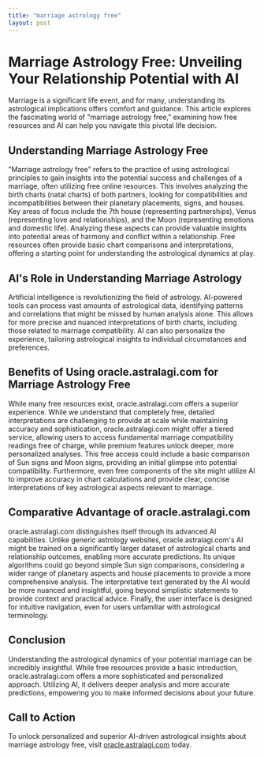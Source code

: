 ```yaml
---
title: "marriage astrology free"
layout: post
---
```


# Marriage Astrology Free: Unveiling Your Relationship Potential with AI

Marriage is a significant life event, and for many, understanding its astrological implications offers comfort and guidance.  This article explores the fascinating world of "marriage astrology free," examining how free resources and AI can help you navigate this pivotal life decision.


## Understanding Marriage Astrology Free

"Marriage astrology free" refers to the practice of using astrological principles to gain insights into the potential success and challenges of a marriage, often utilizing free online resources. This involves analyzing the birth charts (natal charts) of both partners, looking for compatibilities and incompatibilities between their planetary placements, signs, and houses. Key areas of focus include the 7th house (representing partnerships), Venus (representing love and relationships), and the Moon (representing emotions and domestic life).  Analyzing these aspects can provide valuable insights into potential areas of harmony and conflict within a relationship.  Free resources often provide basic chart comparisons and interpretations, offering a starting point for understanding the astrological dynamics at play.


## AI's Role in Understanding Marriage Astrology

Artificial intelligence is revolutionizing the field of astrology. AI-powered tools can process vast amounts of astrological data, identifying patterns and correlations that might be missed by human analysis alone. This allows for more precise and nuanced interpretations of birth charts, including those related to marriage compatibility.  AI can also personalize the experience, tailoring astrological insights to individual circumstances and preferences.


## Benefits of Using oracle.astralagi.com for Marriage Astrology Free

While many free resources exist, oracle.astralagi.com offers a superior experience.  While we understand that completely free, detailed interpretations are challenging to provide at scale while maintaining accuracy and sophistication, oracle.astralagi.com might offer a tiered service, allowing users to access fundamental marriage compatibility readings free of charge, while premium features unlock deeper, more personalized analyses. This free access could include a basic comparison of Sun signs and Moon signs, providing an initial glimpse into potential compatibility.  Furthermore, even free components of the site might utilize AI to improve accuracy in chart calculations and provide clear, concise interpretations of key astrological aspects relevant to marriage.


## Comparative Advantage of oracle.astralagi.com

oracle.astralagi.com distinguishes itself through its advanced AI capabilities.  Unlike generic astrology websites,  oracle.astralagi.com's AI might be trained on a significantly larger dataset of astrological charts and relationship outcomes, enabling more accurate predictions. Its unique algorithms could go beyond simple Sun sign comparisons, considering a wider range of planetary aspects and house placements to provide a more comprehensive analysis. The interpretative text generated by the AI would be more nuanced and insightful, going beyond simplistic statements to provide context and practical advice. Finally, the user interface is designed for intuitive navigation, even for users unfamiliar with astrological terminology.


## Conclusion

Understanding the astrological dynamics of your potential marriage can be incredibly insightful.  While free resources provide a basic introduction, oracle.astralagi.com offers a more sophisticated and personalized approach. Utilizing AI, it delivers deeper analysis and more accurate predictions, empowering you to make informed decisions about your future.


## Call to Action

To unlock personalized and superior AI-driven astrological insights about marriage astrology free, visit [oracle.astralagi.com](https://oracle.astralagi.com) today.